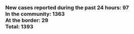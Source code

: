 ### New cases reported during the past 24 hours: 97<br/>In the community: 1363<br/>At the border: 29<br/>Total: 1393